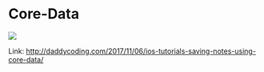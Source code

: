 # Core-Data

![](https://github.com/zhiyao92/Core-Data/blob/master/Nov-06-2017%2010-54-41.gif)

Link: http://daddycoding.com/2017/11/06/ios-tutorials-saving-notes-using-core-data/
